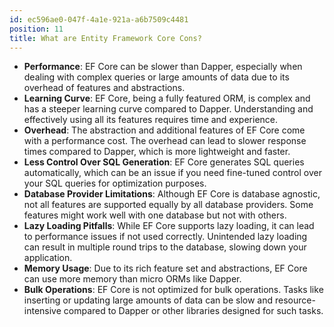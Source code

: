 ```yaml
---
id: ec596ae0-047f-4a1e-921a-a6b7509c4481
position: 11
title: What are Entity Framework Core Cons?
---
```


- **Performance**: EF Core can be slower than Dapper, especially when dealing with complex queries or large amounts of data due to its overhead of features and abstractions.
- **Learning Curve**: EF Core, being a fully featured ORM, is complex and has a steeper learning curve compared to Dapper. Understanding and effectively using all its features requires time and experience.
- **Overhead**: The abstraction and additional features of EF Core come with a performance cost. The overhead can lead to slower response times compared to Dapper, which is more lightweight and faster.
- **Less Control Over SQL Generation**: EF Core generates SQL queries automatically, which can be an issue if you need fine-tuned control over your SQL queries for optimization purposes. 
- **Database Provider Limitations**: Although EF Core is database agnostic, not all features are supported equally by all database providers. Some features might work well with one database but not with others.
- **Lazy Loading Pitfalls**: While EF Core supports lazy loading, it can lead to performance issues if not used correctly. Unintended lazy loading can result in multiple round trips to the database, slowing down your application.
- **Memory Usage**: Due to its rich feature set and abstractions, EF Core can use more memory than micro ORMs like Dapper.
- **Bulk Operations**: EF Core is not optimized for bulk operations. Tasks like inserting or updating large amounts of data can be slow and resource-intensive compared to Dapper or other libraries designed for such tasks.